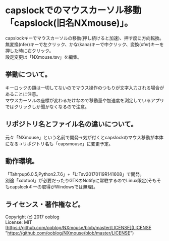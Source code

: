 # capslockでのマウスカーソル移動「capslock(旧名NXmouse)」。

capslockキーでマウスカーソルの移動(押し続けると加速)、押す度に方向転換。  
無変換(nfer)キーで左クリック、かな(kana)キーで中クリック、変換(xfer)キーを押した時に右クリック。  
設定変更は「NXmouse.tsv」を編集。  


## 挙動について。
キーロックの類は一切してないのでマウス操作のつもりが文字入力される場合があることに注意。  
マウスカーソルの座標が変わるだけなので移動量や加速度を測定しているアプリではクリックしか聞かなくなるので注意。


## リポジトリ名とファイル名の違いについて。

元々「NXmouse」という名前で開発→気が付くとcapslockのマウス移動が本体になる→リポジトリ名も「capsmouse」に変更予定。  


## 動作環境。

「Tahrpup6.0.5,Python2.7.6」+「L:Tsv20170119R141608」で開発。  
別途「xdotool」が必要だったりGTKのNotifyに常駐するのでLinux限定(そもそもcapslockキーの取得がWindowsでは無理)。  


## ライセンス・著作権など。
Copyright (c) 2017 ooblog  
License: MIT  
[https://github.com/ooblog/NXmouse/blob/master/LICENSE](LICENSE "https://github.com/ooblog/NXmouse/blob/master/LICENSE")  
